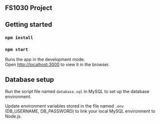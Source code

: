 ## FS1030 Project

## Getting started

### `npm install`

### `npm start`

Runs the app in the development mode.<br>
Open [http://localhost:3000](http://localhost:3000) to view it in the browser.

## Database setup

Run the script file named  ``database.sql`` in MySQL to set up the database environment.

Update environment variables stored in the file named ``.env`` (DB_USERNAME, DB_PASSWORD) to link your local MySQL environment to Node.js.










